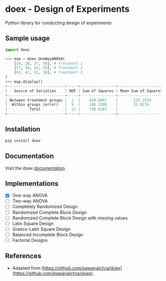 # doex - Design of Experiments

Python library for conducting design of experiments

## Sample usage

```python
import doex

>>> exp = doex.OneWayANOVA(
    [24, 28, 37, 30], # Treatment 1
    [37, 44, 31, 35], # Treatment 2
    [42, 47, 52, 38], # Treatment 3
)
>>> exp.display()
+--------------------------+-----+----------------+---------------------+-------------+---------+
|   Source of Variation    | DOF | Sum of Squares | Mean Sum of Squares | F statistic | p value |
+--------------------------+-----+----------------+---------------------+-------------+---------+
| Between treatment groups |  2  |    450.6667    |       225.3333      |    7.0356   |  0.0145 |
|  Within groups (error)   |  9  |    288.2500    |       32.0278       |             |         |
|          Total           |  11 |    738.9167    |                     |             |         |
+--------------------------+-----+----------------+---------------------+-------------+---------+
```

## Installation

```bash
pip install doex
```

## Documentation

Visit the doex [documentation][documentation].

## Implementations

- [x] One-way ANOVA
- [ ] Two-way ANOVA
- [ ] Completely Randomized Design
- [ ] Randomized Complete Block Design
- [ ] Randomized Complete Block Design with missing values
- [ ] Latin Square Design
- [ ] Graeco-Latin Square Design
- [ ] Balanced Incomplete Block Design
- [ ] Factorial Designs

## References

- Adapted from [https://github.com/pawanaichra/doex](https://github.com/pawanaichra/doex).

[documentation]: https://doex.readthedocs.io/
